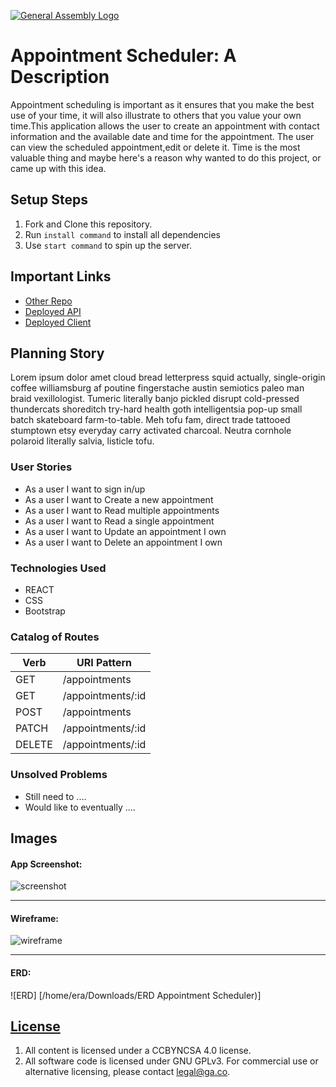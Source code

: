 [![General Assembly Logo](https://camo.githubusercontent.com/1a91b05b8f4d44b5bbfb83abac2b0996d8e26c92/687474703a2f2f692e696d6775722e636f6d2f6b6538555354712e706e67)](https://generalassemb.ly/education/web-development-immersive)

# Appointment Scheduler: A Description

 Appointment scheduling is important as it ensures that you make the best use of your time, it will also illustrate to others that you value your own time.This application allows the user to create an appointment with contact information and the available date and time for the appointment. The user can view the scheduled appointment,edit or delete it. Time is the most valuable thing and maybe here's a reason why wanted to do this project, or came up with this idea.


## Setup Steps

1.  Fork and Clone this repository.
1.  Run `install command` to install all dependencies
1.  Use `start command` to spin up the server.

## Important Links

-   [Other Repo](www.link.com)
-   [Deployed API](www.link.com)
-   [Deployed Client](www.link.com)

## Planning Story

Lorem ipsum dolor amet cloud bread letterpress squid actually, single-origin coffee williamsburg af poutine fingerstache austin semiotics paleo man braid vexillologist. Tumeric literally banjo pickled disrupt cold-pressed thundercats shoreditch try-hard health goth intelligentsia pop-up small batch skateboard farm-to-table. Meh tofu fam, direct trade tattooed stumptown etsy everyday carry activated charcoal. Neutra cornhole polaroid literally salvia, listicle tofu.

### User Stories

-   As a user I want to sign in/up
-   As a user I want to Create a new appointment
-   As a user I want to Read multiple appointments
-   As a user I want to Read a single appointment
-   As a user I want to Update an appointment I own
-   As a user I want to Delete an appointment I own

### Technologies Used

-   REACT
-   CSS
-   Bootstrap


### Catalog of Routes

Verb         |	URI Pattern
------------ | -------------
GET | /appointments
GET | /appointments/:id
POST | /appointments
PATCH | /appointments/:id
DELETE | /appointments/:id

### Unsolved Problems

-   Still need to ....
-   Would like to eventually ....

## Images

#### App Screenshot:
![screenshot]([img]https://i.imgur.com/8zIX9Qy.png[/img])

---

#### Wireframe:
![wireframe](https://imgur.com/txjctuA)

---

#### ERD:
![ERD] [/home/era/Downloads/ERD Appointment Scheduler)]

## [License](LICENSE)

1.  All content is licensed under a CC­BY­NC­SA 4.0 license.
1.  All software code is licensed under GNU GPLv3. For commercial use or
    alternative licensing, please contact legal@ga.co.
